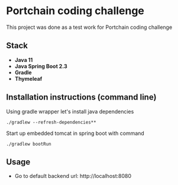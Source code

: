 # Portchain coding challenge

This project was done as a test work for Portchain coding challenge

## Stack

- **Java 11**
- **Java Spring Boot 2.3**
- **Gradle**
- **Thymeleaf**

## Installation instructions (command line)

Using gradle wrapper let's install java dependencies
``` 
./gradlew --refresh-dependencies**
```

Start up embedded tomcat in spring boot with command 
```
./gradlew bootRun
```

## Usage
- Go to default backend url: http://localhost:8080
